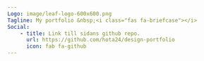 ```yaml
---
Logo: image/leaf-logo-600x600.png
Tagline: My portfolio &nbsp;<i class="fas fa-briefcase"></i>
Social:
    - title: Link till sidans github repo.
      url: https://github.com/hota24/design-portfolio
      icon: fab fa-github
---
```


